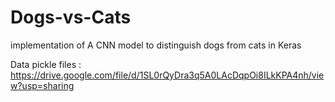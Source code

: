 # Dogs-vs-Cats
implementation of A CNN model to distinguish dogs from cats in Keras


Data pickle files : https://drive.google.com/file/d/1SL0rQyDra3q5A0LAcDqpOi8ILkKPA4nh/view?usp=sharing
